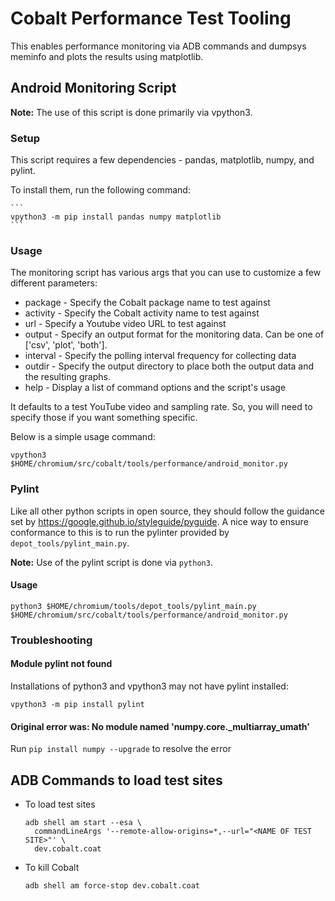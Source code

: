 # Cobalt Performance Test Tooling

This enables performance monitoring via ADB commands and dumpsys meminfo
and plots the results using matplotlib.

## Android Monitoring Script

**Note:** The use of this script is done primarily via vpython3.

### Setup

This script requires a few dependencies - pandas, matplotlib, numpy, and
pylint.

To install them, run the following command:

    ```
    vpython3 -m pip install pandas numpy matplotlib
    ```

### Usage

The monitoring script has various args that you can use to customize a few different parameters:

  * package  - Specify the Cobalt package name to test against
  * activity - Specify the Cobalt activity name to test against
  * url      - Specify a Youtube video URL to test against
  * output   - Specify an output format for the monitoring data. Can
               be one of ['csv', 'plot', 'both'].
  * interval - Specify the polling interval frequency for collecting data
  * outdir   - Specify the output directory to place both the output
               data and the resulting graphs.
  * help     - Display a list of command options and the script's usage

It defaults to a test YouTube video and sampling rate. So, you will
need to specify those if you want something specific.

Below is a simple usage command:

```
vpython3 $HOME/chromium/src/cobalt/tools/performance/android_monitor.py
```

### Pylint

Like all other python scripts in open source, they should follow the
guidance set by https://google.github.io/styleguide/pyguide. A nice way
to ensure conformance to this is to run the pylinter provided by
`depot_tools/pylint_main.py`.

**Note:** Use of the pylint script is done via `python3`.

#### Usage

```
python3 $HOME/chromium/tools/depot_tools/pylint_main.py $HOME/chromium/src/cobalt/tools/performance/android_monitor.py
```

### Troubleshooting

#### Module pylint not found

Installations of python3 and vpython3 may not have pylint installed:

```
vpython3 -m pip install pylint
```

#### Original error was: No module named 'numpy.core._multiarray_umath'

Run `pip install numpy --upgrade` to resolve the error

## ADB Commands to load test sites

  * To load test sites

    ```
    adb shell am start --esa \
      commandLineArgs '--remote-allow-origins=*,--url="<NAME OF TEST SITE>"' \
      dev.cobalt.coat
    ```

  * To kill Cobalt

    ```
    adb shell am force-stop dev.cobalt.coat
    ```
